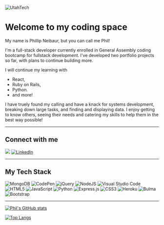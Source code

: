 ![UtahTech](https://i.imgur.com/qkJU5nh.jpg)

<h1> Welcome to my coding space </h1>

<p>My name is Phillip Neibaur, but you can call me Phil!

I'm a full-stack developer
currently enrolled in General Assembly coding bootcamp for fullstack development. I've developed two portfolio projects so far, with plans to continue building more. 

I will continue my learning with 
- React, 
- Ruby on Rails, 
- Python. 
- and more! 

I have truely found my calling and have a knack for systems development, breaking down large tasks, and finding and displaying data. I enjoy getting to know others, seeing their needs and catering my skills to help them in the best way possible! </p>

---

## Connect with me

<a href="pneibaur+github@gmail.com"><img src="https://i.imgur.com/Qh2XlUn.png" style="max-width: 50px;"></img></a>
<a href="https://www.linkedin.com/in/phillip-neibaur/">![LinkedIn](https://img.shields.io/badge/linkedin-%230077B5.svg?style=for-the-badge&logo=linkedin&logoColor=white)</a>

---

## My Tech Stack

![MongoDB](https://img.shields.io/badge/MongoDB-%234ea94b.svg?style=for-the-badge&logo=mongodb&logoColor=white)
![CodePen](https://img.shields.io/badge/Codepen-000000?style=for-the-badge&logo=codepen&logoColor=white)
![jQuery](https://img.shields.io/badge/jquery-%230769AD.svg?style=for-the-badge&logo=jquery&logoColor=white)
![NodeJS](https://img.shields.io/badge/node.js-6DA55F?style=for-the-badge&logo=node.js&logoColor=white)
![Visual Studio Code](https://img.shields.io/badge/Visual%20Studio%20Code-0078d7.svg?style=for-the-badge&logo=visual-studio-code&logoColor=white)
![HTML5](https://img.shields.io/badge/html5-%23E34F26.svg?style=for-the-badge&logo=html5&logoColor=white)
![JavaScript](https://img.shields.io/badge/javascript-%23323330.svg?style=for-the-badge&logo=javascript&logoColor=%23F7DF1E)
![Python](https://img.shields.io/badge/python-3670A0?style=for-the-badge&logo=python&logoColor=ffdd54)
![Express.js](https://img.shields.io/badge/express.js-%23404d59.svg?style=for-the-badge&logo=express&logoColor=%2361DAFB)
![CSS3](https://img.shields.io/badge/css3-%231572B6.svg?style=for-the-badge&logo=css3&logoColor=white)
![Heroku](https://img.shields.io/badge/heroku-%23430098.svg?style=for-the-badge&logo=heroku&logoColor=white)
![Bulma](https://img.shields.io/badge/bulma-00D0B1?style=for-the-badge&logo=bulma&logoColor=white)
![Bootstrap](https://img.shields.io/badge/bootstrap-%23563D7C.svg?style=for-the-badge&logo=bootstrap&logoColor=white)

---

[![Phil's GitHub stats](https://github-readme-stats.vercel.app/api?username=pneibaur&count_private=true&show_icons=true&theme=solarized-light&custom_title=Snapshot%20Stats)](https://github.com/pneibaur/github-readme-stats)

[![Top Langs](https://github-readme-stats.vercel.app/api/top-langs/?username=pneibaur&layout=compact&theme=solarized-light&custom_title=My%20Languages)](https://github.com/pneibaur/github-readme-stats)

